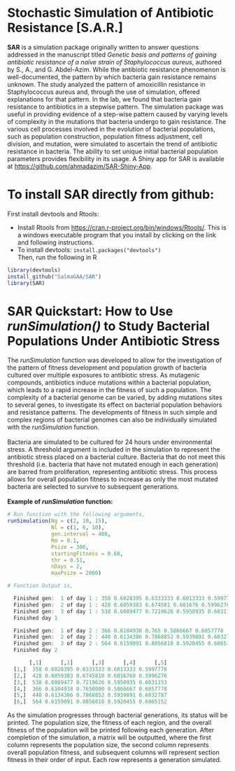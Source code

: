 
# Stochastic Simulation of Antibiotic Resistance [S.A.R.]

**SAR** is a simulation package originally written to answer questions addressed in the manuscript titled *Genetic basis and patterns of gaining antibiotic resistance of a naïve strain of Staphylococcus aureus*, authored by S., A., and G. Abdel-Azim. While the antibiotic resistance phenomenon is well-documented, the pattern by which bacteria gain resistance remains unknown. The study analyzed the pattern of amoxicillin resistance in Staphylococcus aureus and, through the use of simulation, offered explanations for that pattern. In the lab, we found that bacteria gain resistance to antibiotics in a stepwise pattern. The simulation package was useful in providing evidence of a step-wise pattern caused by varying levels of complexity in the mutations that bacteria undergo to gain resistance. The various cell processes involved in the evolution of bacterial populations, such as population construction, population fitness adjustment, cell division, and mutation, were simulated to ascertain the trend of antibiotic resistance in bacteria. The ability to set unique initial bacterial population parameters provides flexibility in its usage. A Shiny app for SAR is available at https://github.com/ahmadazim/SAR-Shiny-App.

# To install SAR directly from github:
First install devtools and Rtools:
- Install Rtools from https://cran.r-project.org/bin/windows/Rtools/. This is a windows executable program that you install by clicking on the link and following instructions.
- To install devtools: ```install.packages("devtools")```\
Then, run the following in R
```r
library(devtools)
install_github("SalmaGAA/SAR")
library(SAR)
```

# SAR Quickstart: How to Use *runSimulation()* to Study Bacterial Populations Under Antibiotic Stress
The *runSimulation* function was developed to allow for the investigation of the pattern of fitness development and population growth of bacteria cultured over multiple exposures to antibiotic stress. As mutagenic compounds, antibiotics induce mutations within a bacterial population, which leads to a rapid increase in the fitness of such a population. The complexity of a bacterial genome can be varied, by adding mutations sites to several genes, to investigate its effect on bacterial population behaviors and resistance patterns. The developments of fitness in such simple and complex regions of bacterial genomes can also be individually simulated with the *runSimulation* function.\
\
Bacteria are simulated to be cultured for 24 hours under environmental stress. A threshold argument is included in the simulation to represent the antibiotic stress placed on a bacterial culture. Bacteria that do not meet this threshold (i.e. bacteria that have not mutated enough in each generation) are barred from proliferation, representing antibiotic stress. This process allows for overall population fitness to increase as only the most mutated bacteria are selected to survive to subsequent generations.\
\
**Example of *runSimulation* function:**
```r
# Run function with the following arguments,
runSimulation(Ng = c(2, 10, 15),
              Nl = c(1, 6, 10),
              gen.interval = 480,
              Rm = 0.1,
              Psize = 300,
              startingFitness = 0.60,
              thr = 0.51,
              nDays = 2,
              maxPsize = 2000)

# Function Output is,

  Finished gen:  1 of day 1 : 358 0.6028395 0.6333333 0.6013333 0.5997778
  Finished gen:  2 of day 1 : 428 0.6059383 0.674581 0.601676 0.5996276
  Finished gen:  3 of day 1 : 538 0.6089477 0.7219626 0.5950935 0.6031153
  Finished day 1

  Finished gen:  1 of day 2 : 366 0.6104938 0.765 0.5866667 0.6057778
  Finished gen:  2 of day 2 : 440 0.6134386 0.7868852 0.5939891 0.6032787
  Finished gen:  3 of day 2 : 564 0.6159091 0.8056818 0.5920455 0.6065152
  Finished day 2

       [,1]      [,2]      [,3]      [,4]      [,5]
  [1,]  358 0.6028395 0.6333333 0.6013333 0.5997778
  [2,]  428 0.6059383 0.6745810 0.6016760 0.5996276
  [3,]  538 0.6089477 0.7219626 0.5950935 0.6031153
  [4,]  366 0.6104938 0.7650000 0.5866667 0.6057778
  [5,]  440 0.6134386 0.7868852 0.5939891 0.6032787
  [6,]  564 0.6159091 0.8056818 0.5920455 0.6065152
```
As the simulation progresses through bacterial generations, its status will be printed. The population size, the fitness of each region, and the overall fitness of the population will be printed following each generation. After completion of the simulation, a matrix will be outputted, where the first column represents the population size, the second column represents overall population fitness, and subsequent columns will represent section fitness in their order of input. Each row represents a generation simulated.
